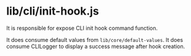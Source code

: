 # lib/cli/init-hook.js

It is responsible for expose CLI init hook command function.

It does consume default values from `lib/core/default-values`.
It does consume CLILogger to display a success message after hook creation.
